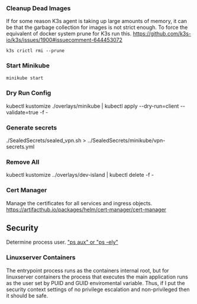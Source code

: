 ### Cleanup Dead Images
If for some reason K3s agent is taking up large amounts of memory, it can be that the garbage
collection for images is not strict enough.
To force the equivalent of docker system prune for K3s run this.
https://github.com/k3s-io/k3s/issues/1900#issuecomment-644453072

```k3s crictl rmi --prune```


### Start Minikube
```bash
minikube start
```

### Dry Run Config
kubectl kustomize ./overlays/minikube | kubectl apply --dry-run=client --validate=true -f -

### Generate secrets
./SealedSecrets/sealed_vpn.sh > ../SealedSecrets/minikube/vpn-secrets.yml


### Remove All
kubectl kustomize ../overlays/dev-island | kubectl delete -f -


### Cert Manager
Manage the certificates for all services and ingress objects.
https://artifacthub.io/packages/helm/cert-manager/cert-manager 


## Security

Determine process user. ["ps aux" or "ps -ely"](https://man7.org/linux/man-pages/man1/ps.1.html)

### Linuxserver Containers
The entrypoint process runs as the containers internal root, but for linuxserver containers the
process that executes the main application runs as the user set by PUID and GUID enviromental
variable. Thus, if I put the security context settings of no privilege escalation and non-privileged
then it should be safe.

